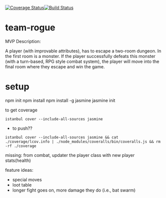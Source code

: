 [![Coverage Status](https://coveralls.io/repos/github/leoncross/team-rogue/badge.svg?branch=master)](https://coveralls.io/github/leoncross/team-rogue?branch=master)[![Build Status](https://travis-ci.com/leoncross/team-rogue.svg?branch=master)](https://travis-ci.com/leoncross/team-rogue)

# team-rogue


MVP Description:

A player (with improvable attributes), has to escape a two-room dungeon.
In the first room is a monster. If the player successfully defeats this monster (with a turn-based, RPG style combat system), the player will move into the final room where they escape and win the game.


# setup
npm init
npm install
npm install -g jasmine
jasmine init


to get coverage
```
istanbul cover --include-all-sources jasmine
```

- to push??
```
istanbul cover --include-all-sources jasmine && cat ./coverage/lcov.info | ./node_modules/coveralls/bin/coveralls.js && rm -rf ./coverage
```




missing:
from combat, updater the player class with new player stats(health)

feature ideas:
- special moves
- loot table
- longer fight goes on, more damage they do (i.e., bat swarm)

